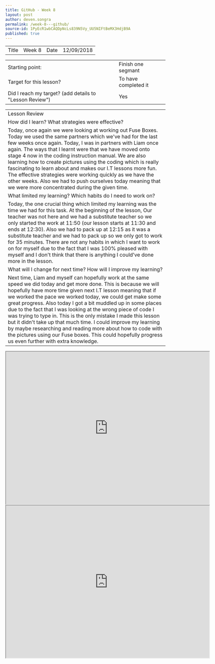 ```yaml
---
title: GitHub - Week 8
layout: post
author: deven.songra
permalink: /week-8---github/
source-id: 1PyEcR1wbCAQDpNcLs839N5Vy_UU5NIFtBeMX3HdjB9A
published: true
---
```

<table>
  <tr>
    <td>Title</td>
    <td>Week 8 </td>
    <td>Date</td>
    <td>12/09/2018</td>
  </tr>
</table>


<table>
  <tr>
    <td>Starting point:</td>
    <td>Finish one segmant</td>
  </tr>
  <tr>
    <td>Target for this lesson?</td>
    <td>To have completed it</td>
  </tr>
  <tr>
    <td>Did I reach my target? 
(add details to "Lesson Review")</td>
    <td> Yes </td>
  </tr>
</table>


<table>
  <tr>
    <td>Lesson Review</td>
  </tr>
  <tr>
    <td>How did I learn? What strategies were effective? </td>
  </tr>
  <tr>
    <td>Today, once again we were looking at working out Fuse Boxes. Today we used the same partners which we've had for the last few weeks once again. Today, I was in partners with Liam once again. The ways that I learnt were that we have moved onto stage 4 now in the coding instruction manual. We are also learning how to create pictures using the coding which is really fascinating to learn about and makes our I.T lessons more fun. The effective strategies were working quickly as we have the other weeks. Also we had to push ourselves today meaning that we were more concentrated during the given time.</td>
  </tr>
  <tr>
    <td>What limited my learning? Which habits do I need to work on? </td>
  </tr>
  <tr>
    <td>
Today, the one crucial thing which limited my learning was the time we had for this task. At the beginning of the lesson, Our teacher was not here and we had a substitute teacher so we only started the work at 11:50 (our lesson starts at 11:30 and ends at 12:30). Also we had to pack up at 12:15 as it was a substitute teacher and we had to pack up so we only got to work for 35 minutes. There are not any habits in which I want to work on for myself due to the fact that I was 100% pleased with myself and I don't think that there is anything I could've done more in the lesson.


</td>
  </tr>
  <tr>
    <td>What will I change for next time? How will I improve my learning?</td>
  </tr>
  <tr>
    <td>Next time, Liam and myself can hopefully work at the same speed we did today and get more done. This is because we will hopefully have more time given next I.T lesson meaning that if we worked the pace we worked today, we could get make some great progress. Also today I got a bit muddled up in some places due to the fact that I was looking at the wrong piece of code I was trying to type in. This is the only mistake I made this lesson but it didn't take up that much time. I could improve my learning by maybe researching and reading more about how to code with the pictures using our Fuse boxes. This could hopefully progress us even further with extra knowledge.</td>
  </tr>
</table>
<iframe src="https://drive.google.com/file/d/173gPsk7slxVrAn3m3OVBiGFCJfJtUef2/preview" width="640" height="480"></iframe>
<iframe src="https://drive.google.com/file/d/1DjdKBfkiPV342gRvv9MINCwALKT3qFR0/preview" width="640" height="480"></iframe>
